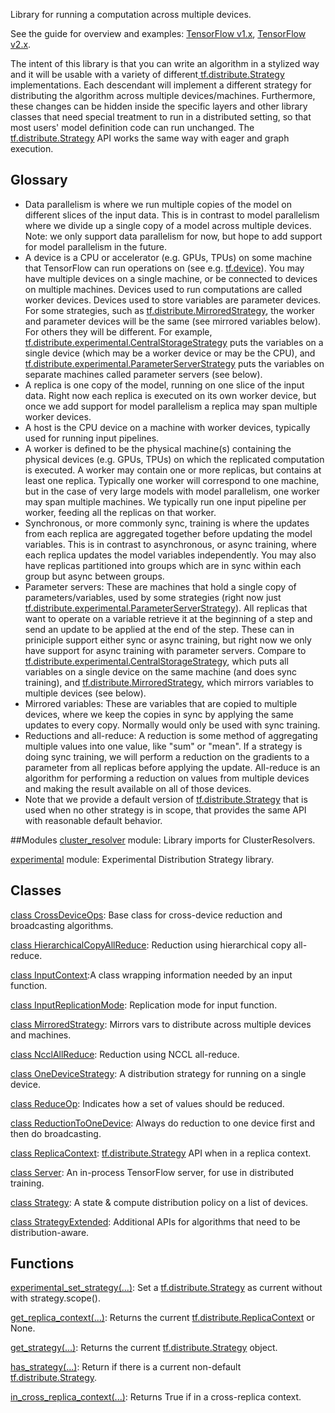 
Library for running a computation across multiple devices.

See the guide for overview and examples: [TensorFlow v1.x](https://tensorflow.google.cn/guide/distribute_strategy), [TensorFlow v2.x](https://tensorflow.google.cn/alpha/guide/distribute_strategy).

The intent of this library is that you can write an algorithm in a stylized way and it will be usable with a variety of different[ tf.distribute.Strategy](https://tensorflow.google.cn/api_docs/python/tf/distribute/Strategy) implementations. Each descendant will implement a different strategy for distributing the algorithm across multiple devices/machines. Furthermore, these changes can be hidden inside the specific layers and other library classes that need special treatment to run in a distributed setting, so that most users' model definition code can run unchanged. The [tf.distribute.Strategy](https://tensorflow.google.cn/api_docs/python/tf/distribute/Strategy) API works the same way with eager and graph execution.

## Glossary

- Data parallelism is where we run multiple copies of the model on different slices of the input data. This is in contrast to model parallelism where we divide up a single copy of a model across multiple devices. Note: we only support data parallelism for now, but hope to add support for model parallelism in the future.
- A device is a CPU or accelerator (e.g. GPUs, TPUs) on some machine that TensorFlow can run operations on (see e.g. [tf.device](https://tensorflow.google.cn/api_docs/python/tf/device)). You may have multiple devices on a single machine, or be connected to devices on multiple machines. Devices used to run computations are called worker devices. Devices used to store variables are parameter devices. For some strategies, such as [tf.distribute.MirroredStrategy](https://tensorflow.google.cn/api_docs/python/tf/distribute/MirroredStrategy), the worker and parameter devices will be the same (see mirrored variables below). For others they will be different. For example, [tf.distribute.experimental.CentralStorageStrategy](https://tensorflow.google.cn/api_docs/python/tf/distribute/experimental/CentralStorageStrategy) puts the variables on a single device (which may be a worker device or may be the CPU), and [tf.distribute.experimental.ParameterServerStrategy](https://tensorflow.google.cn/api_docs/python/tf/distribute/experimental/ParameterServerStrategy) puts the variables on separate machines called parameter servers (see below).
- A replica is one copy of the model, running on one slice of the input data. Right now each replica is executed on its own worker device, but once we add support for model parallelism a replica may span multiple worker devices.
- A host is the CPU device on a machine with worker devices, typically used for running input pipelines.
- A worker is defined to be the physical machine(s) containing the physical devices (e.g. GPUs, TPUs) on which the replicated computation is executed. A worker may contain one or more replicas, but contains at least one replica. Typically one worker will correspond to one machine, but in the case of very large models with model parallelism, one worker may span multiple machines. We typically run one input pipeline per worker, feeding all the replicas on that worker.
- Synchronous, or more commonly sync, training is where the updates from each replica are aggregated together before updating the model variables. This is in contrast to asynchronous, or async training, where each replica updates the model variables independently. You may also have replicas partitioned into groups which are in sync within each group but async between groups.
- Parameter servers: These are machines that hold a single copy of parameters/variables, used by some strategies (right now just [tf.distribute.experimental.ParameterServerStrategy](https://tensorflow.google.cn/api_docs/python/tf/distribute/experimental/ParameterServerStrategy)). All replicas that want to operate on a variable retrieve it at the beginning of a step and send an update to be applied at the end of the step. These can in priniciple support either sync or async training, but right now we only have support for async training with parameter servers. Compare to [tf.distribute.experimental.CentralStorageStrategy](https://tensorflow.google.cn/api_docs/python/tf/distribute/experimental/CentralStorageStrategy), which puts all variables on a single device on the same machine (and does sync training), and [tf.distribute.MirroredStrategy](https://tensorflow.google.cn/api_docs/python/tf/distribute/MirroredStrategy), which mirrors variables to multiple devices (see below).
- Mirrored variables: These are variables that are copied to multiple devices, where we keep the copies in sync by applying the same updates to every copy. Normally would only be used with sync training.
- Reductions and all-reduce: A reduction is some method of aggregating multiple values into one value, like "sum" or "mean". If a strategy is doing sync training, we will perform a reduction on the gradients to a parameter from all replicas before applying the update. All-reduce is an algorithm for performing a reduction on values from multiple devices and making the result available on all of those devices.
- Note that we provide a default version of [tf.distribute.Strategy](https://tensorflow.google.cn/api_docs/python/tf/distribute/Strategy) that is used when no other strategy is in scope, that provides the same API with reasonable default behavior.

##Modules
[cluster_resolver](https://tensorflow.google.cn/api_docs/python/tf/compat/v2/distribute/cluster_resolver) module: Library imports for ClusterResolvers.

[experimental](https://tensorflow.google.cn/api_docs/python/tf/compat/v2/distribute/experimental) module: Experimental Distribution Strategy library.

## Classes
[class CrossDeviceOps](https://tensorflow.google.cn/api_docs/python/tf/distribute/CrossDeviceOps): Base class for cross-device reduction and broadcasting algorithms.

[class HierarchicalCopyAllReduce](https://tensorflow.google.cn/api_docs/python/tf/distribute/HierarchicalCopyAllReduce): Reduction using hierarchical copy all-reduce.

[class InputContext](https://tensorflow.google.cn/api_docs/python/tf/distribute/InputContext):A class wrapping information needed by an input function.

[class InputReplicationMode](https://tensorflow.google.cn/api_docs/python/tf/distribute/InputReplicationMode): Replication mode for input function.

[class MirroredStrategy](https://tensorflow.google.cn/api_docs/python/tf/distribute/MirroredStrategy): Mirrors vars to distribute across multiple devices and machines.

[class NcclAllReduce](https://tensorflow.google.cn/api_docs/python/tf/distribute/NcclAllReduce): Reduction using NCCL all-reduce.

[class OneDeviceStrategy](https://tensorflow.google.cn/api_docs/python/tf/distribute/OneDeviceStrategy): A distribution strategy for running on a single device.

[class ReduceOp](https://tensorflow.google.cn/api_docs/python/tf/distribute/ReduceOp): Indicates how a set of values should be reduced.

[class ReductionToOneDevice](https://tensorflow.google.cn/api_docs/python/tf/distribute/ReductionToOneDevice): Always do reduction to one device first and then do broadcasting.

[class ReplicaContext](https://tensorflow.google.cn/api_docs/python/tf/distribute/ReplicaContext): [tf.distribute.Strategy](https://tensorflow.google.cn/api_docs/python/tf/distribute/Strategy) API when in a replica context.

[class Server](https://tensorflow.google.cn/api_docs/python/tf/distribute/Server): An in-process TensorFlow server, for use in distributed training.

[class Strategy](https://tensorflow.google.cn/api_docs/python/tf/distribute/Strategy): A state & compute distribution policy on a list of devices.

[class StrategyExtended](https://tensorflow.google.cn/api_docs/python/tf/distribute/StrategyExtended): Additional APIs for algorithms that need to be distribution-aware.

## Functions
[experimental_set_strategy(...)](https://tensorflow.google.cn/api_docs/python/tf/distribute/experimental_set_strategy): Set a [tf.distribute.Strategy](https://tensorflow.google.cn/api_docs/python/tf/distribute/Strategy) as current without with strategy.scope().

[get_replica_context(...)](https://tensorflow.google.cn/api_docs/python/tf/distribute/get_replica_context): Returns the current [tf.distribute.ReplicaContext](https://tensorflow.google.cn/api_docs/python/tf/distribute/ReplicaContext) or None.

[get_strategy(...)](https://tensorflow.google.cn/api_docs/python/tf/distribute/get_strategy): Returns the current [tf.distribute.Strategy](https://tensorflow.google.cn/api_docs/python/tf/distribute/Strategy) object.

[has_strategy(...)](https://tensorflow.google.cn/api_docs/python/tf/distribute/has_strategy): Return if there is a current non-default [tf.distribute.Strategy](https://tensorflow.google.cn/api_docs/python/tf/distribute/Strategy).

[in_cross_replica_context(...)](https://tensorflow.google.cn/api_docs/python/tf/distribute/in_cross_replica_context): Returns True if in a cross-replica context.

